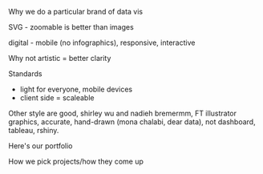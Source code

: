 Why we do a particular brand of data vis

SVG - zoomable is better than images

digital - mobile (no infographics), responsive, interactive

Why not artistic = better clarity



Standards

- light for everyone, mobile devices
- client side = scaleable

Other style are good, shirley wu and nadieh bremermm, FT illustrator graphics, accurate, hand-drawn (mona chalabi, dear data), not dashboard, tableau, rshiny.



Here's our portfolio

How we pick projects/how they come up